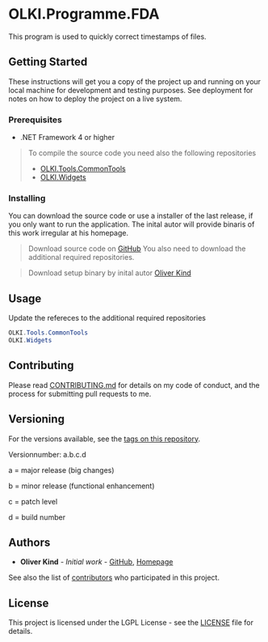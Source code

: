 # OLKI.Programme.FDA

This program is used to quickly correct timestamps of files.

## Getting Started

These instructions will get you a copy of the project up and running on your local machine for development and testing purposes. See deployment for notes on how to deploy the project on a live system.

### Prerequisites

* .NET Framework 4 or higher

> To compile the source code you need also the following repositories
> * [OLKI.Tools.CommonTools](https://github.com/OliverKind/OLKI.Tools.CommonTools)
> * [OLKI.Widgets](https://github.com/OliverKind/OLKI.Widgets)

### Installing

You can download the source code or use a installer of the last release, if you only want to run the application. The inital autor will provide binaris of this work irregular at his homepage.

> Download source code on [GitHub](https://github.com/OliverKind/OLKI.Programme.FDA/archive/master.zip)
> You also need to download the additional required repositories.

> Download setup binary by inital autor [Oliver Kind](https://oliver-kind.de/index.php?NId=33)

## Usage

Update the refereces to the additional required repositories
```C#
OLKI.Tools.CommonTools
OLKI.Widgets
```

## Contributing

Please read [CONTRIBUTING.md](CONTRIBUTING.md) for details on my code of conduct, and the process for submitting pull requests to me.

## Versioning

For the versions available, see the [tags on this repository](https://github.com/OliverKind/OLKI.Programme.FDA/tags). 

Versionnumber: a.b.c.d 

a = major release (big changes)

b = minor release (functional enhancement)

c = patch level

d = build number

## Authors

* **Oliver Kind** - *Initial work* - [GitHub](https://github.com/OliverKind), [Homepage](https://oliver-kind.de/)

See also the list of [contributors](https://github.com/OliverKind/OLKI.Programme.FDA/contributors) who participated in this project.

## License

This project is licensed under the LGPL License - see the [LICENSE](LICENSE) file for details.
